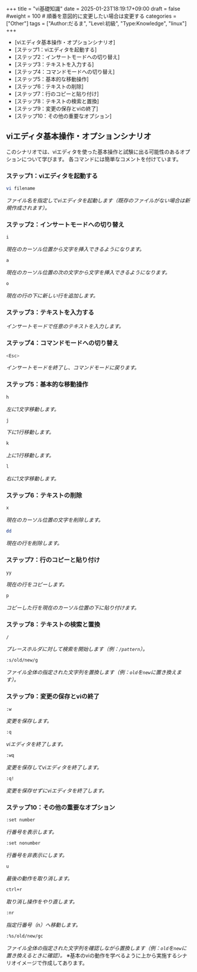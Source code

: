 +++
title = "vi基礎知識"
date = 2025-01-23T18:19:17+09:00
draft = false
#weight = 100 # 順番を意図的に変更したい場合は変更する
categories = ["Other"]
tags = ["Author:だるま", "Level:初級", "Type:Knowledge", "linux"]
+++

- [viエディタ基本操作・オプションシナリオ]
- [ステップ1：viエディタを起動する]
- [ステップ2：インサートモードへの切り替え]
- [ステップ3：テキストを入力する]
- [ステップ4：コマンドモードへの切り替え]
- [ステップ5：基本的な移動操作]
- [ステップ6：テキストの削除]
- [ステップ7：行のコピーと貼り付け]
- [ステップ8：テキストの検索と置換]
- [ステップ9：変更の保存とviの終了]
- [ステップ10：その他の重要なオプション]

## viエディタ基本操作・オプションシナリオ

このシナリオでは、viエディタを使った基本操作と試験に出る可能性のあるオプションについて学びます。
各コマンドには簡単なコメントを付けています。

### ステップ1：viエディタを起動する

```bash
vi filename
```

*ファイル名を指定してviエディタを起動します（既存のファイルがない場合は新規作成されます）。*

### ステップ2：インサートモードへの切り替え

```bash
i
```

*現在のカーソル位置から文字を挿入できるようになります。*

```bash
a
```

*現在のカーソル位置の次の文字から文字を挿入できるようになります。*

```bash
o
```

*現在の行の下に新しい行を追加します。*

### ステップ3：テキストを入力する

*インサートモードで任意のテキストを入力します。*

### ステップ4：コマンドモードへの切り替え

```bash
<Esc>
```

*インサートモードを終了し、コマンドモードに戻ります。*

### ステップ5：基本的な移動操作

```bash
h
```

*左に1文字移動します。*

```bash
j
```

*下に1行移動します。*

```bash
k
```

*上に1行移動します。*

```bash
l
```

*右に1文字移動します。*

### ステップ6：テキストの削除

```bash
x
```

*現在のカーソル位置の文字を削除します。*

```bash
dd
```

*現在の行を削除します。*

### ステップ7：行のコピーと貼り付け

```bash
yy
```

*現在の行をコピーします。*

```bash
p
```

*コピーした行を現在のカーソル位置の下に貼り付けます。*

### ステップ8：テキストの検索と置換

```bash
/
```

*プレースホルダに対して検索を開始します（例：`/pattern`）。*

```bash
:s/old/new/g
```

*ファイル全体の指定された文字列を置換します（例：`old`を`new`に置き換えます）。*

### ステップ9：変更の保存とviの終了

```bash
:w
```

*変更を保存します。*

```bash
:q
```

*viエディタを終了します。*

```bash
:wq
```

*変更を保存してviエディタを終了します。*

```bash
:q!
```

*変更を保存せずにviエディタを終了します。*

### ステップ10：その他の重要なオプション

```bash
:set number
```

*行番号を表示します。*

```bash
:set nonumber
```

*行番号を非表示にします。*

```bash
u
```

*最後の動作を取り消します。*

```bash
ctrl+r
```

*取り消し操作をやり直します。*

```bash
:nr
```

*指定行番号（n）へ移動します。*

```bash
:%s/old/new/gc
```

*ファイル全体の指定された文字列を確認しながら置換します（例：`old`を`new`に置き換えるときに確認）。*
※基本のviの動作を学べるように上から実施するシナリオイメージで作成してあります。
